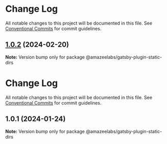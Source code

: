 # Change Log

All notable changes to this project will be documented in this file. See
[Conventional Commits](https://conventionalcommits.org) for commit guidelines.

## [1.0.2](https://github.com/AmazeeLabs/silverback-mono/compare/@amazeelabs/gatsby-plugin-static-dirs@1.0.1...@amazeelabs/gatsby-plugin-static-dirs@1.0.2) (2024-02-20)

**Note:** Version bump only for package @amazeelabs/gatsby-plugin-static-dirs

# Change Log

All notable changes to this project will be documented in this file. See
[Conventional Commits](https://conventionalcommits.org) for commit guidelines.

## 1.0.1 (2024-01-24)

**Note:** Version bump only for package @amazeelabs/gatsby-plugin-static-dirs
